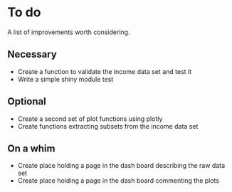 # To do


A list of improvements worth considering.

## Necessary

* Create a function to validate the income data set and test it
* Write a simple shiny module test


## Optional

* Create a second set of plot functions using plotly
* Create functions extracting subsets from the income data set

## On a whim

* Create place holding a page in the dash board describing the raw data set
* Create place holding a page in the dash board commenting the plots
